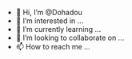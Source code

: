 - 👋 Hi, I’m @Dohadou
- 👀 I’m interested in ...
- 🌱 I’m currently learning ...
- 💞️ I’m looking to collaborate on ...
- 📫 How to reach me ...

<!---
Dohadou/Dohadou is a ✨ special ✨ repository because its `README.md` (this file) appears on your GitHub profile.
You can click the Preview link to take a look at your changes.
--->
